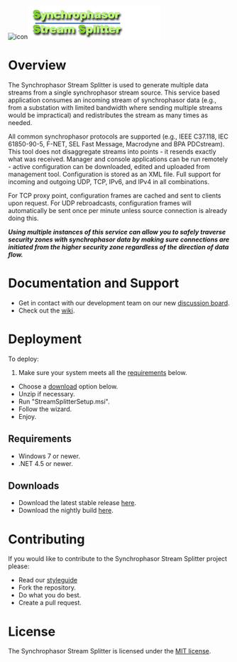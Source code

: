 ![icon](http://www.gridprotectionalliance.org/images/products/icons%2064/streamsplitter.png)![Logo](https://raw.githubusercontent.com/GridProtectionAlliance/phasorsplitter/master/readme%20files/Logo.png)

# Overview

The Synchrophasor Stream Splitter is used to generate multiple data streams from a single synchrophasor stream source. This service based application consumes an incoming stream of synchrophasor data (e.g., from a substation with limited bandwidth where sending multiple streams would be impractical) and redistributes the stream as many times as needed.

All common synchrophasor protocols are supported (e.g., IEEE C37.118, IEC 61850-90-5, F-NET, SEL Fast Message, Macrodyne and BPA PDCstream). This tool does not disaggregate streams into points - it resends exactly what was received. Manager and console applications can be run remotely - active configuration can be downloaded, edited and uploaded from management tool. Configuration is stored as an XML file. Full support for incoming and outgoing UDP, TCP, IPv6, and IPv4 in all combinations.

For TCP proxy point, configuration frames are cached and sent to clients upon request. For UDP rebroadcasts, configuration frames will automatically be sent once per minute unless source connection is already doing this.

_**Using multiple instances of this service can allow you to safely traverse security zones with synchrophasor data by making sure connections are initiated from the higher security zone regardless of the direction of data flow.**_

# Documentation and Support

* Get in contact with our development team on our new [discussion board](http://discussions.gridprotectionalliance.org/c/gpa-products/stream-splitter).
* Check out the [wiki](https://gridprotectionalliance.org/wiki/doku.php?id=sssplitter:overview).

# Deployment

To deploy:
1. Make sure your system meets all the [requirements](#requirements) below.
* Choose a [download](#downloads) option below.
* Unzip if necessary.
* Run "StreamSplitterSetup.msi".
* Follow the wizard.
* Enjoy.

## Requirements
* Windows 7 or newer.
* .NET 4.5 or newer.

## Downloads

* Download the latest stable release [here](https://github.com/GridProtectionAlliance/phasorsplitter/releases).
* Download the nightly build [here](http://www.gridprotectionalliance.org/nightlybuilds/StreamSplitter/Beta/).

# Contributing

If you would like to contribute to the Synchrophasor Stream Splitter project please:
* Read our [styleguide](https://www.gridprotectionalliance.org/docs/GPA_Coding_Guidelines_2011_03.pdf)
* Fork the repository.
* Do what you do best.
* Create a pull request.

# License
The Synchrophasor Stream Splitter is licensed under the [MIT license](https://opensource.org/licenses/MIT).

